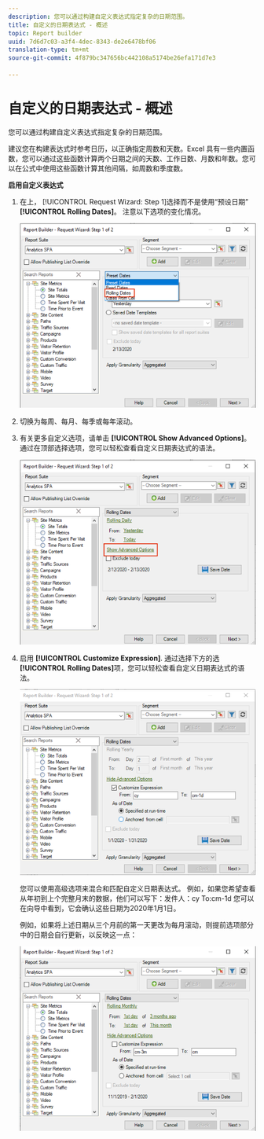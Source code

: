 ```yaml
---
description: 您可以通过构建自定义表达式指定复杂的日期范围。
title: 自定义的日期表达式 - 概述
topic: Report builder
uuid: 7d6d7c03-a3f4-4dec-8343-de2e6478bf06
translation-type: tm+mt
source-git-commit: 4f879bc347656bc442108a5174be26efa171d7e3

---
```



# 自定义的日期表达式 - 概述

您可以通过构建自定义表达式指定复杂的日期范围。

建议您在构建表达式时参考日历，以正确指定周数和天数。Excel 具有一些内置函数，您可以通过这些函数计算两个日期之间的天数、工作日数、月数和年数。您可以在公式中使用这些函数计算其他间隔，如周数和季度数。

**启用自定义表达式**

1. 在上， [!UICONTROL Request Wizard: Step 1]选择而不是使用“预设日期” **[!UICONTROL Rolling Dates]**。 注意以下选项的变化情况。

   ![](assets/rolldates1.png)

1. 切换为每周、每月、每季或每年滚动。
1. 有关更多自定义选项，请单击 **[!UICONTROL Show Advanced Options]**。 通过在顶部选择选项，您可以轻松查看自定义日期表达式的语法。

   ![](assets/rolldates2.png)

1. 启用 **[!UICONTROL Customize Expression]**. 通过选择下方的选 **[!UICONTROL Rolling Dates]**&#x200B;项，您可以轻松查看自定义日期表达式的语法。

   ![](assets/rolldatesfor5.png)

   您可以使用高级选项来混合和匹配自定义日期表达式。 例如，如果您希望查看从年初到上个完整月末的数据，他们可以写下：发件人：cy To:cm-1d 您可以在向导中看到，它会确认这些日期为2020年1月1日。

   例如，如果将上述日期从三个月前的第一天更改为每月滚动，则提前选项部分中的日期会自行更新，以反映这一点：

   ![](assets/rolldatesfor3.png)

